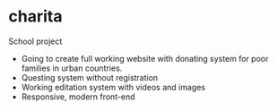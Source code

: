 # charita
School project

- Going to create full working website with donating system for poor families in urban countries.
- Questing system without registration
- Working editation system with videos and images
- Responsive, modern front-end
